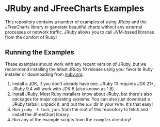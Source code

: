 JRuby and JFreeCharts Examples
==============================

This repository contains a number of examples of using JRuby and the JFreeCharts library to generate beautiful charts without any external processes or network traffic. JRuby allows you to call JVM-based libraries from the comfort of Ruby!

Running the Examples
--------------------

These examples should work with any recent version of JRuby, but we recommend installing the latest JRuby 10 release using your favorite Ruby installer or downloading from [jruby.org](https://jruby.org).

1. Install a JDK, if you don't already have one. JRuby 10 requires JDK 21+, JRuby 9.4 will work with JDK 8 (also known as 1.8).
2. Install JRuby. Most Ruby installers know about JRuby, but there's also packages for major operating systems. You can also just download a JRuby tarball, unpack it, and put the `bin` dir in your `PATH`. It's that easy!
3. Run `jruby -S lock_jars` from the root of this repository to fetch and install the JFreeChart library.
4. Run any of the example scripts from the `examples` directory!
